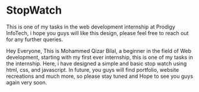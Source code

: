 # StopWatch
This is one of my tasks in the web development internship at Prodigy InfoTech, i hope you guys will like this design, please feel free to reach out for any further queries.

Hey Everyone, This is Mohammed Qizar Bilal, a beginner in the field of Web development, starting with my first ever internship, this is one of my tasks in the internship. Here, i have designed a simple and basic stop watch using html, css, and javascript. In future, you guys will find portfolio, website recreations and much more, so please stay tuned and Hope to see you guys again very soon.
